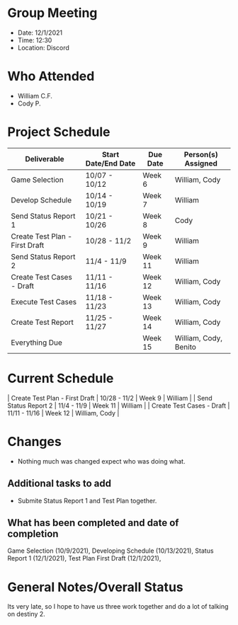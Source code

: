 # Group Meeting

* Date: 12/1/2021
* Time: 12:30
* Location: Discord

# Who Attended

* William C.F.
* Cody P.

# Project Schedule

| Deliverable | Start Date/End Date | Due Date | Person(s) Assigned |
|-|-|-|-|
| Game Selection | 10/07 - 10/12 | Week 6  | William, Cody |
| Develop Schedule | 10/14 - 10/19 | Week 7  | William | 
| Send Status Report 1 | 10/21 - 10/26 | Week 8  | Cody |
| Create Test Plan - First Draft | 10/28 - 11/2 | Week 9  | William |
| Send Status Report 2 | 11/4 - 11/9 | Week 11  | William |
| Create Test Cases - Draft | 11/11 - 11/16 | Week 12  | William, Cody | 
| Execute Test Cases | 11/18 - 11/23 | Week 13  | William, Cody | 
| Create Test Report | 11/25 - 11/27 | Week 14  | William, Cody  | 
| Everything Due | | Week 15  | William, Cody, Benito | 

# Current Schedule

| Create Test Plan - First Draft | 10/28 - 11/2 | Week 9  | William |
| Send Status Report 2 | 11/4 - 11/9 | Week 11  | William |
| Create Test Cases - Draft | 11/11 - 11/16 | Week 12  | William, Cody | 

# Changes

* Nothing much was changed expect who was doing what.

## Additional tasks to add

* Submite Status Report 1 and Test Plan together.

## What has been completed and date of completion

Game Selection (10/9/2021), Developing Schedule (10/13/2021), Status Report 1 (12/1/2021), Test Plan First Draft (12/1/2021),

# General Notes/Overall Status

Its very late, so I hope to have us three work together and do a lot of talking on destiny 2.

